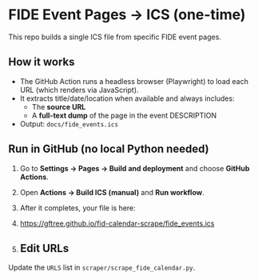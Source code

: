 # FIDE Event Pages → ICS (one-time)

This repo builds a single ICS file from specific FIDE event pages.

## How it works
- The GitHub Action runs a headless browser (Playwright) to load each URL (which renders via JavaScript).
- It extracts title/date/location when available and always includes:
  - The **source URL**
  - A **full-text dump** of the page in the event DESCRIPTION
- Output: `docs/fide_events.ics`

## Run in GitHub (no local Python needed)
1. Go to **Settings → Pages → Build and deployment** and choose **GitHub Actions**.
2. Open **Actions → Build ICS (manual)** and **Run workflow**.
3. After it completes, your file is here:

4. https://gftree.github.io/fid-calendar-scrape/fide_events.ics

5. ## Edit URLs
Update the `URLS` list in `scraper/scrape_fide_calendar.py`.
